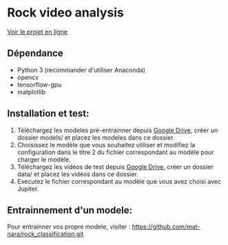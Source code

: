 # Rock video analysis
<p>
    <a href="https://nbviewer.org/github/mat-nara/rock_video_analysis/tree/master/">Voir le projet en ligne</a>
</p>

## Dépendance
<ul>
    <li>Python 3 (recommander d'utiliser Anaconda)</li>
    <li>opencv</li>
    <li>tensorflow-gpu</li>
    <li>matplotlib</li>
</ul>

## Installation et test: 
<ol>
    <li>Téléchargez les modeles pré-entrainner depuis <a href="https://drive.google.com/drive/folders/15EowQz-Rfxer6VhCRHDZjCwo1ynfom7X?usp=sharing">Google Drive</a>, créer un dossier models/ et placez les modeles dans ce dossier.</li>
    <li>Choisissez le modèle que vous souhaitez utiliser et modifiez la configuration dans le titre 2 du fichier correspondant au modèle pour charger le modèle.</li>
    <li>Téléchargez les vidéos de test depuis <a href="https://drive.google.com/drive/folders/1xwvm1fp7prWztZZ8O0H2Q7UT12DqV1X1">Google Drive</a>, créer un dossier data/ et placez les vidéos dans ce dossier.</li>
    <li>Executez le fichier correspondant au modèle que vous avez choisi avec Jupiter.</li>
</ol>

## Entrainnement d'un modele:
<p>Pour entrainner vos propre modele, visiter : <a href="https://github.com/mat-nara/rock_classification.git">https://github.com/mat-nara/rock_classification.git</a>


